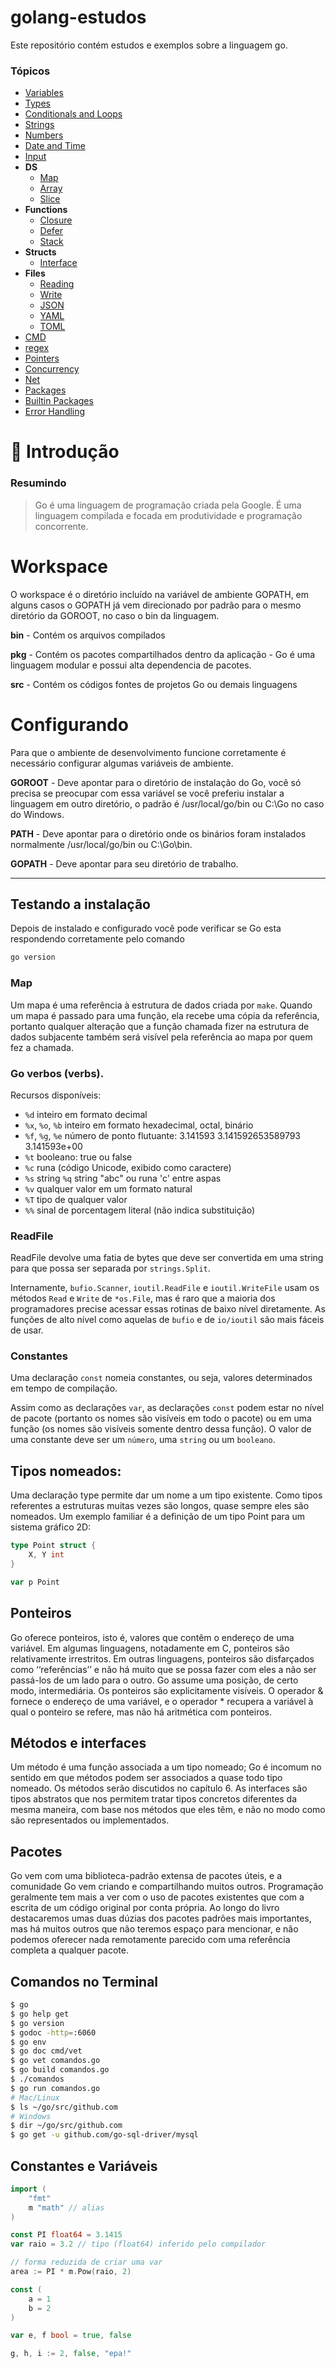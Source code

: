 # golang-estudos

Este repositório contém estudos e exemplos sobre a linguagem go.

### Tópicos
* [Variables](variables/README.md)
* [Types](types/README.md)
* [Conditionals and Loops](conditionals_loops/README.md)
* [Strings](strings/README.md)
* [Numbers](numbers/README.md)
* [Date and Time](date_time/README.md)
* [Input](input/README.md)
* **DS**
  * [Map](ds/map/README.md)
  * [Array](ds/array/README.md)
  * [Slice](ds/slice/README.md)
* **Functions**
    * [Closure](functions/closure/README.md)
    * [Defer](functions/defer/README.md)
    * [Stack](functions/stack/stack.go)
* **Structs**
    * [Interface](structs/interface/README.md)
* **Files**
    * [Reading](files/README.md#read)
    * [Write](files/README.md#write)
    * [JSON](files/README.md#json)
    * [YAML](files/README.md#yaml)
    * [TOML](files/README.md#toml)
* [CMD](cmd/README.md)
* [regex](regex/README.md)
* [Pointers](pointers/README.md)
* [Concurrency](concurrency/README.md)
* [Net](net/README.md)
* [Packages](packages/README.md)
* [Builtin Packages](packages/builtin/README.md)
* [Error Handling](error_handling/README.md)


🚀 Introdução
=================

### Resumindo
> Go é uma linguagem de programação criada pela Google. É uma linguagem compilada e focada em produtividade e programação concorrente.

# Workspace

O workspace é o diretório incluído na variável de ambiente GOPATH, em alguns casos o GOPATH já
vem direcionado por padrão para o mesmo diretório da GOROOT, no caso o bin da linguagem.

**bin** - Contém os arquivos compilados

**pkg** - Contém os pacotes compartilhados dentro da aplicação - Go é uma linguagem modular e possui alta dependencia de pacotes.

**src** - Contém os códigos fontes de projetos Go ou demais linguagens

# Configurando

Para que o ambiente de desenvolvimento funcione corretamente é necessário configurar algumas variáveis de ambiente.

**GOROOT** - Deve apontar para o diretório de instalação do Go, você só precisa se preocupar com essa variável se você preferiu instalar a linguagem em outro diretório, o padrão é /usr/local/go/bin ou C:\\Go no caso do Windows.

**PATH** - Deve apontar para o diretório onde os binários foram instalados normalmente /usr/local/go/bin ou C:\\Go\\bin.

**GOPATH** - Deve apontar para seu diretório de trabalho.

---
## Testando a instalação
Depois de instalado e configurado você pode verificar se Go esta respondendo corretamente pelo comando

```bash
go version
```

### Map

Um mapa é uma referência à estrutura de dados criada por `make`. Quando um mapa é passado para uma função, ela recebe uma cópia da referência, portanto qualquer alteração que a função chamada fizer na estrutura de dados subjacente também será visível pela referência ao mapa por quem fez a chamada.

### Go verbos (verbs).

Recursos disponíveis:

- `%d` inteiro em formato decimal
- `%x`, `%o`, `%b` inteiro em formato hexadecimal, octal, binário
- `%f`, `%g`, `%e` número de ponto flutuante: 3.141593 3.141592653589793 3.141593e+00
- `%t` booleano: true ou false
- `%c` runa (código Unicode, exibido como caractere)
- `%s` string `%q` string "abc" ou runa 'c' entre aspas
- `%v` qualquer valor em um formato natural
- `%T` tipo de qualquer valor
- `%%` sinal de porcentagem literal (não indica substituição)

### ReadFile
ReadFile devolve uma fatia de bytes que deve ser convertida em uma string para que possa ser separada por `strings.Split`.

Internamente, `bufio.Scanner`, `ioutil.ReadFile` e `ioutil.WriteFile` usam os métodos `Read` e `Write` de `*os.File`, mas é raro que a maioria dos programadores precise acessar essas rotinas de baixo nível diretamente. As funções de alto nível como aquelas de `bufio` e de `io/ioutil` são mais fáceis de usar.


### Constantes

Uma declaração `const` nomeia constantes, ou seja, valores determinados em tempo de compilação.

Assim como as declarações `var`, as declarações `const` podem estar no nível de pacote (portanto os nomes são visíveis em todo o pacote) ou em uma função (os nomes são visíveis somente dentro dessa função). O valor de uma constante deve ser um `número`, uma `string` ou um `booleano`.


## Tipos nomeados:

Uma declaração type permite dar um nome a um tipo existente. Como tipos referentes a estruturas muitas vezes são longos, quase sempre eles são nomeados. Um exemplo familiar é a definição de um tipo Point para um sistema gráfico 2D:

```go
type Point struct {
    X, Y int
}

var p Point
```

## Ponteiros

Go oferece ponteiros, isto é, valores que contêm o endereço de uma variável. Em algumas linguagens, notadamente em C, ponteiros são relativamente irrestritos. Em outras linguagens, ponteiros são disfarçados como ‘‘referências’’ e não há muito que se possa fazer com eles a não ser passá-los de um lado para o outro. Go assume uma posição, de certo modo, intermediária. Os ponteiros são explicitamente visíveis. O operador & fornece o endereço de uma variável, e o operador * recupera a variável à qual o ponteiro se refere, mas não há aritmética com ponteiros.

## Métodos e interfaces

Um método é uma função associada a um tipo nomeado; Go é incomum no sentido em que métodos podem ser associados a quase todo tipo nomeado. Os métodos serão discutidos no capítulo 6. As interfaces são tipos abstratos que nos permitem tratar tipos concretos diferentes da mesma maneira, com base nos métodos que eles têm, e não no modo como são representados ou implementados.

## Pacotes

Go vem com uma biblioteca-padrão extensa de pacotes úteis, e a comunidade Go vem criando e compartilhando muitos outros. Programação geralmente tem mais a ver com o uso de pacotes existentes que com a escrita de um código original por conta própria. Ao longo do livro destacaremos umas duas dúzias dos pacotes padrões mais importantes, mas há muitos outros que não teremos espaço para mencionar, e não podemos oferecer nada remotamente parecido com uma referência completa a qualquer pacote.

## Comandos no Terminal
```bash
$ go
$ go help get
$ go version
$ godoc -http=:6060
$ go env
$ go doc cmd/vet
$ go vet comandos.go
$ go build comandos.go
$ ./comandos
$ go run comandos.go
# Mac/Linux
$ ls ~/go/src/github.com
# Windows
$ dir ~/go/src/github.com
$ go get -u github.com/go-sql-driver/mysql
```

## Constantes e Variáveis

```go
import (
	"fmt"
	m "math" // alias
)

const PI float64 = 3.1415
var raio = 3.2 // tipo (float64) inferido pelo compilador

// forma reduzida de criar uma var
area := PI * m.Pow(raio, 2)

const (
    a = 1
    b = 2
)

var e, f bool = true, false

g, h, i := 2, false, "epa!"
```